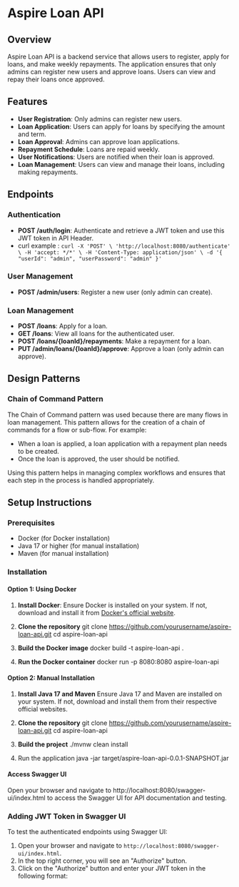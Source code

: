 # Aspire Loan API

## Overview
Aspire Loan API is a backend service that allows users to register, apply for loans, and make weekly repayments. The application ensures that only admins can register new users and approve loans. Users can view and repay their loans once approved.

## Features
- **User Registration**: Only admins can register new users.
- **Loan Application**: Users can apply for loans by specifying the amount and term.
- **Loan Approval**: Admins can approve loan applications.
- **Repayment Schedule**: Loans are repaid weekly.
- **User Notifications**: Users are notified when their loan is approved.
- **Loan Management**: Users can view and manage their loans, including making repayments.

## Endpoints

### Authentication
- **POST /auth/login**: Authenticate and retrieve a JWT token and use this JWT token in API Header.
- curl example : ```curl -X 'POST' \
  'http://localhost:8080/authenticate' \
  -H 'accept: */*' \
  -H 'Content-Type: application/json' \
  -d '{
  "userId": "admin",
  "userPassword": "admin"
  }'```

### User Management
- **POST /admin/users**: Register a new user (only admin can create).

### Loan Management
- **POST /loans**: Apply for a loan.
- **GET /loans**: View all loans for the authenticated user.
- **POST /loans/{loanId}/repayments**: Make a repayment for a loan.
- **PUT /admin/loans/{loanId}/approve**: Approve a loan (only admin can approve).

## Design Patterns

### Chain of Command Pattern
The Chain of Command pattern was used because there are many flows in loan management. This pattern allows for the creation of a chain of commands for a flow or sub-flow. For example:
- When a loan is applied, a loan application with a repayment plan needs to be created.
- Once the loan is approved, the user should be notified.

Using this pattern helps in managing complex workflows and ensures that each step in the process is handled appropriately.

## Setup Instructions

### Prerequisites
- Docker (for Docker installation)
- Java 17 or higher (for manual installation)
- Maven (for manual installation)

### Installation

#### Option 1: Using Docker

1. **Install Docker**: Ensure Docker is installed on your system. If not, download and install it from [Docker's official website](https://www.docker.com/get-started).

2. **Clone the repository**
   git clone https://github.com/yourusername/aspire-loan-api.git
   cd aspire-loan-api
3. **Build the Docker image**
   docker build -t aspire-loan-api . 
4. **Run the Docker container**
   docker run -p 8080:8080 aspire-loan-api

#### Option 2: Manual Installation
1. **Install Java 17 and Maven**
   Ensure Java 17 and Maven are installed on your system. If not, download and install them from their respective official websites.

2. **Clone the repository**
   git clone https://github.com/yourusername/aspire-loan-api.git
   cd aspire-loan-api
3. **Build the project**
   ./mvnw clean install
4. Run the application
   java -jar target/aspire-loan-api-0.0.1-SNAPSHOT.jar

#### Access Swagger UI
Open your browser and navigate to http://localhost:8080/swagger-ui/index.html to access the Swagger UI for API documentation and testing.
### Adding JWT Token in Swagger UI
To test the authenticated endpoints using Swagger UI:
1. Open your browser and navigate to `http://localhost:8080/swagger-ui/index.html`.
2. In the top right corner, you will see an "Authorize" button.
3. Click on the "Authorize" button and enter your JWT token in the following format: